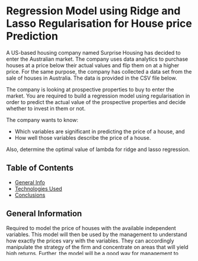 # Regression Model using Ridge and Lasso Regularisation for House price Prediction

A US-based housing company named Surprise Housing has decided to enter the Australian market. The company uses data analytics to purchase houses at a price below their actual values and flip them on at a higher price. For the same purpose, the company has collected a data set from the sale of houses in Australia. The data is provided in the CSV file below.
 

The company is looking at prospective properties to buy to enter the market. You are required to build a regression model using regularisation in order to predict the actual value of the prospective properties and decide whether to invest in them or not.

The company wants to know:

*   Which variables are significant in predicting the price of a house, and
*   How well those variables describe the price of a house.

Also, determine the optimal value of lambda for ridge and lasso regression.
     
## Table of Contents
* [General Info](#general-information)
* [Technologies Used](#technologies-used)
* [Conclusions](#conclusions)

## General Information
Required to model the price of houses with the available independent variables. This model will then be used by the management to understand how exactly the prices vary with the variables. They can accordingly manipulate the strategy of the firm and concentrate on areas that will yield high returns. Further, the model will be a good way for management to understand the pricing dynamics of a new market.

Bike Sharing dataset [here](https://github.com/bhogasena/House-Price-Prediction/blob/main/train.csv) and Data dictionary [here](https://github.com/bhogasena/House-Price-Prediction/blob/main/data_dictionary.txt).

## Conclusions
# Final Inferences

- Ridge model optimal lamda value : **3.5**
- Lasso Model optimal lamda value: **0.001**
- Ridge Model Train R-Square is **0.9409985125478542** and Test R-Square is **0.9154572141126628**.
- Lasso Model Train R-Score:**0.935200485496919** and Test R-Score: **0.9201671252287877**
- So Lasso Model is performing better than Ridge for this prediction and also it's complexity is lower as it eliminated many of the features as we can see coefficients are zero.
- Top 10 Significant features and their co-efficients.
<table border="1" class="dataframe">
  <thead>
    <tr style="text-align: right;">
      <th></th>
      <th>features</th>
      <th>coefficient</th>
    </tr>
  </thead>
  <tbody>
    <tr>
      <th>120</th>
      <td>OverallQual_10</td>
      <td>1.449774</td>
    </tr>
    <tr>
      <th>119</th>
      <td>OverallQual_9</td>
      <td>0.658890</td>
    </tr>
    <tr>
      <th>10</th>
      <td>GrLivArea</td>
      <td>0.346456</td>
    </tr>
    <tr>
      <th>85</th>
      <td>Neighborhood_StoneBr</td>
      <td>0.339560</td>
    </tr>
    <tr>
      <th>265</th>
      <td>SaleType_New</td>
      <td>0.307852</td>
    </tr>
    <tr>
      <th>118</th>
      <td>OverallQual_8</td>
      <td>0.276677</td>
    </tr>
    <tr>
      <th>69</th>
      <td>Neighborhood_Crawfor</td>
      <td>0.274849</td>
    </tr>
    <tr>
      <th>128</th>
      <td>OverallCond_9</td>
      <td>0.266331</td>
    </tr>
    <tr>
      <th>78</th>
      <td>Neighborhood_NoRidge</td>
      <td>0.262616</td>
    </tr>
    <tr>
      <th>139</th>
      <td>Exterior1st_BrkFace</td>
      <td>0.237273</td>
    </tr>
  </tbody>
</table>

#### Below are the few variables description on house price prediction.

- OverallQual10 - if overall material and finish of the house is Very Excellent, house price will increase by 1.45 times.
- OverallQual_9 - if overall material and finish of the house is Excellent, house price will increase by 0.66 times.
- GrLivArea     - A unit increase in the above grade (ground) living area square feet increase the house price by 0.346456 times.
- Neighborhood_StoneBr     - if Physical locations within Ames city limits is StoneBr price house tends to increase by 0.339560 times.
                          

## Technologies Used
- numpy - version 1.21.6
- matplotlib - version 3.2.2
- seaborn - version 0.11.2
- plotly - version 5.5.0
- statsmodels - version 0.10.2
- sklearn - version 1.0.2

## Contact
Created by [@bhogasena] - feel free to contact me!


<!-- Optional -->
<!-- ## License -->
<!-- This project is open source and available under the [... License](). -->

<!-- You don't have to include all sections - just the one's relevant to your project -->
